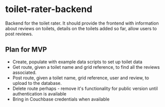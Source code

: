# toilet-rater-backend
Backend for the toilet rater. It should provide the frontend with information about reviews on toilets, details on the toilets added so far, allow users to post reviews.

## Plan for MVP
- Create, populate with example data scripts to set up toilet data
- Get route, given a toilet name and grid reference, to find all the reviews associated.
- Post route, given a toilet name, grid reference, user and review, to upload to the database.
- Delete route perhaps - remove it's functionality for public version until authentication is available
- Bring in Couchbase credentials when available
